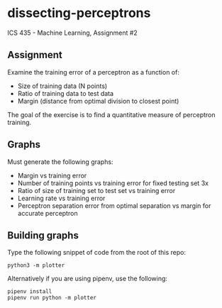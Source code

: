 # dissecting-perceptrons
ICS 435 - Machine Learning, Assignment #2

## Assignment

Examine the training error of a perceptron as a function of:

* Size of training data (N points)
* Ratio of training data to test data
* Margin (distance from optimal division to closest point)

The goal of the exercise is to find a quantitative measure of perceptron training. 


## Graphs

Must generate the following graphs:

* Margin vs training error
* Number of training points vs training error for fixed testing set 3x
* Ratio of size of training set to test set vs training error 
* Learning rate vs training error
* Perceptron separation error from optimal separation vs margin for accurate perceptron


## Building graphs

Type the following snippet of code from the root of this repo:

```
python3 -m plotter
```
Alternatively if you are using pipenv, use the following:
```
pipenv install
pipenv run python -m plotter
```
